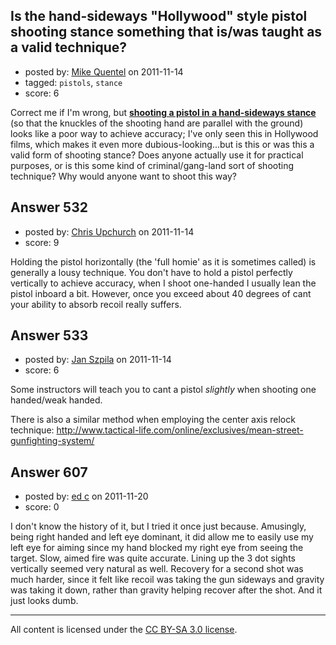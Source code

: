 ## Is the hand-sideways "Hollywood" style pistol shooting stance something that is/was taught as a valid technique?

- posted by: [Mike Quentel](https://stackexchange.com/users/-1/164-mike-quentel) on 2011-11-14
- tagged: `pistols`, `stance`
- score: 6

Correct me if I'm wrong, but [**shooting a pistol in a hand-sideways stance**][1] (so that the knuckles of the shooting hand are parallel with the ground) looks like a poor way to achieve accuracy; I've only seen this in Hollywood films, which makes it even more dubious-looking...but is this or was this a valid form of shooting stance? Does anyone actually use it for practical purposes, or is this some kind of criminal/gang-land sort of shooting technique? Why would anyone want to shoot this way?


  [1]: http://1.bp.blogspot.com/-sAFI0tyTwFI/TfBNd-_OljI/AAAAAAAAAKY/0GHbzma6Eok/s1600/thug_sideways_pistol_aim.jpg


## Answer 532

- posted by: [Chris Upchurch](https://stackexchange.com/users/-1/79-chris-upchurch) on 2011-11-14
- score: 9

<p>Holding the pistol horizontally (the 'full homie' as it is sometimes called) is generally a lousy technique.  You don't have to hold a pistol perfectly vertically to achieve accuracy, when I shoot one-handed I usually lean the pistol inboard a bit.  However, once you exceed about 40 degrees of cant your ability to absorb recoil really suffers.  </p>



## Answer 533

- posted by: [Jan Szpila](https://stackexchange.com/users/-1/60-jan-szpila) on 2011-11-14
- score: 6

<p>Some instructors will teach you to cant a pistol <em>slightly</em> when shooting one handed/weak handed.</p>

<p>There is also a similar method when employing the center axis relock technique:
<a href="http://www.tactical-life.com/online/exclusives/mean-street-gunfighting-system/">http://www.tactical-life.com/online/exclusives/mean-street-gunfighting-system/</a> </p>



## Answer 607

- posted by: [ed c](https://stackexchange.com/users/-1/261-ed-c) on 2011-11-20
- score: 0

<p>I don't know the history of it, but I tried it once just because.  Amusingly, being right handed and left eye dominant, it did allow me to easily use my left eye for aiming since my hand blocked my right eye from seeing the target.  Slow, aimed fire was quite accurate.  Lining up the 3 dot sights vertically seemed very natural as well. Recovery for a second shot was much harder, since it felt like recoil was taking the gun sideways and gravity was taking it down, rather than gravity helping recover after the shot.  And it just looks dumb.</p>




---

All content is licensed under the [CC BY-SA 3.0 license](https://creativecommons.org/licenses/by-sa/3.0/).
